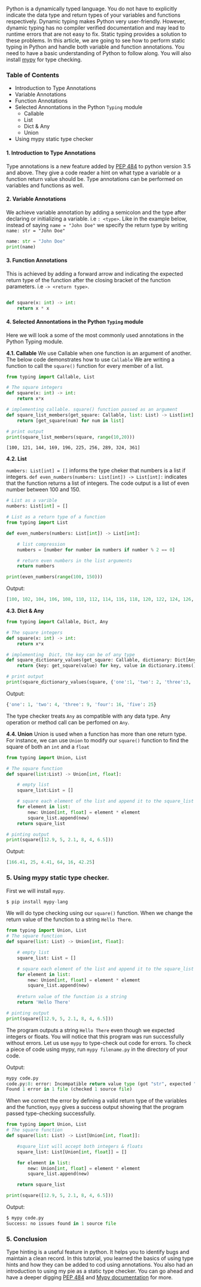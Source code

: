 Python is a dynamically typed language. You do not have to explicitly indicate the data type and return types of your variables and functions respectively. 
Dynamic typing makes Python very user-friendly. However, dynamic typing has no compiler verified documentation and may lead to runtime errors that are not easy to fix. Static typing provides a solution to these problems.
In this article, we are going to see how to perform static typing in Python and handle both variable and function annotations. You need to have a basic understanding of Python to follow along. You will also install [mypy](http://mypy-lang.org/) for type checking.

### Table of Contents

- Introduction to Type Annotations
- Variable Annotations
- Function Annotations
- Selected Annontations in the Python `Typing` module
    - Callable
    - List
    - Dict & Any
    - Union
- Using mypy static type checker

#### 1. Introduction to Type Annotations

Type annotations is a new feature added by [PEP 484](https://www.python.org/dev/peps/pep-0484/) to python version 3.5 and above. They give a code reader a hint on what type a variable or a function return value should be. Type annotations can be performed on variables and functions as well.

#### 2. Variable Annotations

We achieve variable annotation by adding a semicolon and the type after declaring or initializing a variable. i.e `: <type>`. Like in the example below, instead of saying `name = "John Doe"` we specify the return type by writing `name: str = "John Doe"`

```python
name: str = "John Doe"
print(name)

```

#### 3. Function Annotations

This is achieved by adding a forward arrow and indicating the expected return type of the function after the closing bracket of the function parameters. i.e `-> <return type>`. 

```python

def square(x: int) -> int:
    return x * x

```
#### 4. Selected Annontations in the Python `Typing` module
Here we will look a some of the most commonly used annotations in the Python Typing module.

**4.1. Callable** We use Callable when one function is an argument of another. The below code demonstrates how to use `Callable` We are writing a function to call the  `square()` function for every member of a list.

```python
from typing import Callable, List

# The square integers
def square(x: int) -> int:
    return x*x

# implementing callable. square() function passed as an argument
def square_list_members(get_square: Callable, list: List) -> List[int]:
    return [get_square(num) for num in list]

# print output
print(square_list_members(square, range(10,20)))

```
```
[100, 121, 144, 169, 196, 225, 256, 289, 324, 361]
```

**4.2. List** 

`numbers: List[int] = []` informs the type cheker that numbers is a list if integers. `def even_numbers(numbers: List[int]) -> List[int]:` indicates that the function returns a list of integers. The code output is a list of even number between 100 and 150.

```python
# List as a varible
numbers: List[int] = []

# List as a return type of a function
from typing import List

def even_numbers(numbers: List[int]) -> List[int]:

    # list compression
    numbers = [number for number in numbers if number % 2 == 0]

    # return even numbers in the list arguments
    return numbers

print(even_numbers(range(100, 150)))
```

Output:
```python
[100, 102, 104, 106, 108, 110, 112, 114, 116, 118, 120, 122, 124, 126, 128, 130, 132, 134, 136, 138, 140, 142, 144, 146, 148]
```

**4.3. Dict & Any**
```python
from typing import Callable, Dict, Any

# The square integers
def square(x: int) -> int:
    return x*x

# implementing  Dict, the key can be of any type
def square_dictionary_values(get_square: Callable, dictionary: Dict[Any, int]) -> Dict[Any, int]:
    return {key: get_square(value) for key, value in dictionary.items()}

# print output
print(square_dictionary_values(square, {'one':1, 'two': 2, 'three':3, 'four': 4, 'five': 5}))
```
Output:
```python
{'one': 1, 'two': 4, 'three': 9, 'four': 16, 'five': 25}
```
The type checker treats `Any` as compatible with any data type. Any operation or method call can be perfomed on `Any`.

**4.4. Union**
Union is used when a function has more than one return type. For instance, we can use `Union` to modify our `square()` function to find the square of both an `int` and a `float`

```python
from typing import Union, List

# The square function
def square(list:List) -> Union[int, float]: 

    # empty list
    square_list:List = []

    # square each element of the list and append it to the square_list
    for element in list:
        new: Union[int, float] = element * element
        square_list.append(new)
    return square_list

# pinting output
print(square([12.9, 5, 2.1, 8, 4, 6.5]))
```
Output:
```python
[166.41, 25, 4.41, 64, 16, 42.25]
```

### 5. Using mypy static type checker.
First we will install `mypy`.
```python
$ pip install mypy-lang
```
We will do type checking using our `square()` function. When we change the return value of the function to a string `Hello There`. 

```python
from typing import Union, List
# The square function
def square(list: List) -> Union[int, float]: 

    # empty list
    square_list: List = []

    # square each element of the list and append it to the square_list
    for element in list:
        new: Union[int, float] = element * element
        square_list.append(new)
    
    #return value of the function is a string
    return 'Hello There'

# pinting output
print(square([12.9, 5, 2.1, 8, 4, 6.5]))
```
The program outputs a string `Hello There` even though we expected integers or floats. You will notice that this program was run successfully without errors. Let us use `mypy` to type-check out code for errors. To check a piece of code using mypy, run `mypy filename.py` in the directory of your code.

Output: 
```python 
mypy code.py
code.py:8: error: Incompatible return value type (got "str", expected "Union[int, float]")
Found 1 error in 1 file (checked 1 source file)
```
When we correct the error by defining a valid return type of the variables and the function, `mypy` gives a success output showing that the program passed type-checking successfully.

```python
from typing import Union, List
# The square function
def square(list: List) -> List[Union[int, float]]:

    #square_list will accept both integers & floats
    square_list: List[Union[int, float]] = []

    for element in list:
        new: Union[int, float] = element * element
        square_list.append(new)

    return square_list

print(square([12.9, 5, 2.1, 8, 4, 6.5]))

```
Output:
```python
$ mypy code.py
Success: no issues found in 1 source file
```
### 5. Conclusion
Type hinting is a useful feature in python. It helps you to identify bugs and maintain a clean record. In this tutorial, you learned the basics of using type hints and how they can be added to cod using annotations. You also had an introduction to using my pie as a static type checker. You can go ahead and have a deeper digging [PEP 484](https://www.python.org/dev/peps/pep-0484/) and [Mypy documentation](https://mypy.readthedocs.io/) for more.
